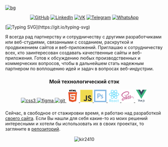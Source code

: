 [![bg](https://github.com/Kir2410/Kir2410/blob/main/Group%2018.jpg)]()

<p align="center">
<a href="https://github.com/Kir2410"><img src="https://github.com/Kir2410/Kir2410/blob/main/img/GitHub.png" 
alt="GitHub" width="50" height="50"/></a>
<a href=""><img src="https://github.com/Kir2410/Kir2410/blob/main/img/Linkedin.png" 
alt="LinkedIn" width="50" height="50"/></a>
<a href="https://vk.com/kir_korshun_off"><img src="https://github.com/Kir2410/Kir2410/blob/main/img/vk.png" 
alt="VK" width="50" height="50"/></a>
<a href=""><img src="https://github.com/Kir2410/Kir2410/blob/main/img/telegram.png" 
alt="Telegram" width="50" height="50"/></a>
<a href=""><img src="https://github.com/Kir2410/Kir2410/blob/main/img/WhatsApp.png" 
alt="WhatsApp" width="50" height="50"/></a>
</p>


[![Typing SVG](https://readme-typing-svg.demolab.com?font=Fira+Code&size=32&duration=3000&pause=1000&color=F7F469&center=%D0%B2%D0%B5%D1%80%D0%BD%D0%BE&vCenter=%D0%B2%D0%B5%D1%80%D0%BD%D0%BE&width=700&lines=%D0%9F%D1%80%D0%B8%D0%B2%D0%B5%D1%82!+%D0%9C%D0%B5%D0%BD%D1%8F+%D0%B7%D0%BE%D0%B2%D1%83%D1%82+%D0%9A%D0%BE%D1%80%D1%88%D1%83%D0%BD%D0%BE%D0%B2+%D0%9A%D0%B8%D1%80%D0%B8%D0%BB%D0%BB.;%D0%AF+-+%D0%BD%D0%B0%D1%87%D0%B8%D0%BD%D0%B0%D1%8E%D1%89%D0%B8%D0%B9+Frontend+%D1%80%D0%B0%D0%B7%D1%80%D0%B0%D0%B1%D0%BE%D1%82%D1%87%D0%B8%D0%BA.)](https://git.io/typing-svg)


Я всегда рад партнерству и сотрудничеству с другими разработчиками или веб-студиями, связанными с созданием, раскруткой и продвижением сайтов и веб-приложений. Приглашаю к сотрудничеству всех, кто заинтересован создавать качественные сайты и веб-приложения. Готов к обсуждению любых производственных и коммерческих вопросов, чтобы в дальнейшем стать надежным партнером по воплощению идей и задач в вопросах веб-индустрии.

<h3 align="center">Мой технологический стэк</h3>
<p align="center"> <a href="https://www.w3schools.com/css/" target="_blank" rel="noreferrer"> <img src="https://github.com/Kir2410/Kir2410/blob/main/Квадрат%20с%20иконкой.png" alt="css3" width="40" height="40"/> </a> <a href="https://www.figma.com/" target="_blank" rel="noreferrer"> <img src="https://www.vectorlogo.zone/logos/figma/figma-icon.svg" alt="figma" width="40" height="40"/> </a> <a href="https://git-scm.com/" target="_blank" rel="noreferrer"> <img src="https://www.vectorlogo.zone/logos/git-scm/git-scm-icon.svg" alt="git" width="40" height="40"/> </a> <a href="https://www.w3.org/html/" target="_blank" rel="noreferrer"> <img src="https://raw.githubusercontent.com/devicons/devicon/master/icons/html5/html5-original-wordmark.svg" alt="html5" width="40" height="40"/> </a> <a href="https://developer.mozilla.org/en-US/docs/Web/JavaScript" target="_blank" rel="noreferrer"> <img src="https://raw.githubusercontent.com/devicons/devicon/master/icons/javascript/javascript-original.svg" alt="javascript" width="40" height="40"/> </a> <a href="https://www.photoshop.com/en" target="_blank" rel="noreferrer"> <img src="https://raw.githubusercontent.com/devicons/devicon/master/icons/photoshop/photoshop-line.svg" alt="photoshop" width="40" height="40"/> </a> <a href="https://reactjs.org/" target="_blank" rel="noreferrer"> <img src="https://raw.githubusercontent.com/devicons/devicon/master/icons/react/react-original-wordmark.svg" alt="react" width="40" height="40"/> </a> <a href="https://sass-lang.com" target="_blank" rel="noreferrer"> <img src="https://raw.githubusercontent.com/devicons/devicon/master/icons/sass/sass-original.svg" alt="sass" width="40" height="40"/> </a> <a href="https://vuejs.org/" target="_blank" rel="noreferrer"> <img src="https://raw.githubusercontent.com/devicons/devicon/master/icons/vuejs/vuejs-original-wordmark.svg" alt="vuejs" width="40" height="40"/> </a> </p>

###

Сейчас, в свободное от стажировки время, я работаю над разработкой <a href="https://kirillkorshunov.ru">своего сайта</a>.
Если Вы нашли для себя какие-то из моих решений интересными и хотели бы использовать их в своих проектах, то загляните в <a href="https://github.com/Kir2410/kirillkorshunov.ru">репозиторий</a>.


<p align="center"><img align="center" src="https://github-readme-stats.vercel.app/api/top-langs?username=kir2410&show_icons=true&theme=cobalt&locale=en&layout=compact" alt="kir2410" /></p>

<!--
**Kir2410/Kir2410** is a ✨ _special_ ✨ repository because its `README.md` (this file) appears on your GitHub profile.

Here are some ideas to get you started:

- 🔭 I’m currently working on ...
- 🌱 I’m currently learning ...
- 👯 I’m looking to collaborate on ...
- 🤔 I’m looking for help with ...
- 💬 Ask me about ...
- 📫 How to reach me: ...
- 😄 Pronouns: ...
- ⚡ Fun fact: ...
-->
